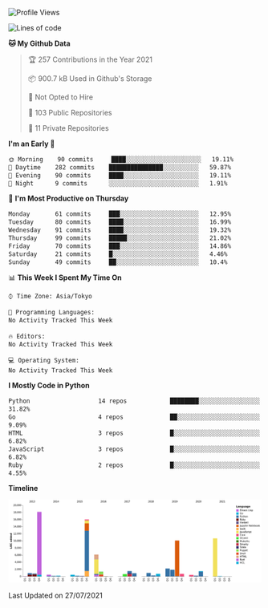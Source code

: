 <!--START_SECTION:waka-->
![Profile Views](http://img.shields.io/badge/Profile%20Views-0-blue)

![Lines of code](https://img.shields.io/badge/From%20Hello%20World%20I%27ve%20Written-77937%20lines%20of%20code-blue)

**🐱 My Github Data** 

> 🏆 257 Contributions in the Year 2021
 > 
> 📦 900.7 kB Used in Github's Storage 
 > 
> 🚫 Not Opted to Hire
 > 
> 📜 103 Public Repositories 
 > 
> 🔑 11 Private Repositories  
 > 
**I'm an Early 🐤** 

```text
🌞 Morning    90 commits     ████░░░░░░░░░░░░░░░░░░░░░   19.11% 
🌆 Daytime    282 commits    ███████████████░░░░░░░░░░   59.87% 
🌃 Evening    90 commits     ████░░░░░░░░░░░░░░░░░░░░░   19.11% 
🌙 Night      9 commits      ░░░░░░░░░░░░░░░░░░░░░░░░░   1.91%

```
📅 **I'm Most Productive on Thursday** 

```text
Monday       61 commits     ███░░░░░░░░░░░░░░░░░░░░░░   12.95% 
Tuesday      80 commits     ████░░░░░░░░░░░░░░░░░░░░░   16.99% 
Wednesday    91 commits     ████░░░░░░░░░░░░░░░░░░░░░   19.32% 
Thursday     99 commits     █████░░░░░░░░░░░░░░░░░░░░   21.02% 
Friday       70 commits     ███░░░░░░░░░░░░░░░░░░░░░░   14.86% 
Saturday     21 commits     █░░░░░░░░░░░░░░░░░░░░░░░░   4.46% 
Sunday       49 commits     ██░░░░░░░░░░░░░░░░░░░░░░░   10.4%

```


📊 **This Week I Spent My Time On** 

```text
⌚︎ Time Zone: Asia/Tokyo

💬 Programming Languages: 
No Activity Tracked This Week

🔥 Editors: 
No Activity Tracked This Week

💻 Operating System: 
No Activity Tracked This Week

```

**I Mostly Code in Python** 

```text
Python                   14 repos            ████████░░░░░░░░░░░░░░░░░   31.82% 
Go                       4 repos             ██░░░░░░░░░░░░░░░░░░░░░░░   9.09% 
HTML                     3 repos             █░░░░░░░░░░░░░░░░░░░░░░░░   6.82% 
JavaScript               3 repos             █░░░░░░░░░░░░░░░░░░░░░░░░   6.82% 
Ruby                     2 repos             █░░░░░░░░░░░░░░░░░░░░░░░░   4.55%

```


**Timeline**

![Chart not found](https://raw.githubusercontent.com/takuan-osho/takuan-osho/master/charts/bar_graph.png) 


 Last Updated on 27/07/2021
<!--END_SECTION:waka-->
